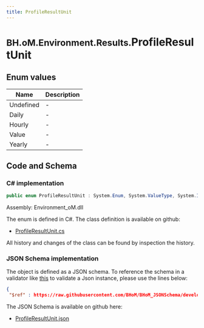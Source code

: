 ```yaml
---
title: ProfileResultUnit
---
```


# <small>BH.oM.Environment.Results.</small>**ProfileResultUnit**



## Enum values

| Name            | Description                                                    |
|-----------------|----------------------------------------------------------------|
| Undefined |  -  |
| Daily |  -  |
| Hourly |  -  |
| Value |  -  |
| Yearly |  -  |


## Code and Schema

### C# implementation

``` C# title="C#"
public enum ProfileResultUnit : System.Enum, System.ValueType, System.IComparable, System.ISpanFormattable, System.IFormattable, System.IConvertible
```

Assembly: Environment_oM.dll

The enum is defined in C#. The class definition is available on github:

- [ProfileResultUnit.cs](https://github.com/BHoM/BHoM/blob/develop/Environment_oM/Results\Enums\ProfileResultUnit.cs)

All history and changes of the class can be found by inspection the history.
### JSON Schema implementation

The object is defined as a JSON schema. To reference the schema in a validator like [this](https://www.jsonschemavalidator.net/) to validate a Json instance, please use the lines below:

``` json title="JSON Schema"
{
 "$ref" : https://raw.githubusercontent.com/BHoM/BHoM_JSONSchema/develop/Environment_oM/Results/ProfileResultUnit.json}
```

The JSON Schema is available on github here:

- [ProfileResultUnit.json](https://github.com/BHoM/BHoM_JSONSchema/blob/develop/Environment_oM/Results/ProfileResultUnit.json)
